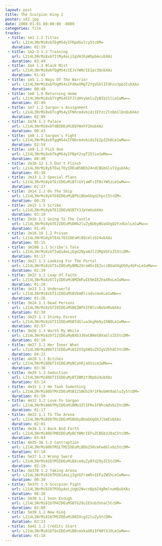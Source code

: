 ```yaml
---
layout: post
title: The Scorpion King 2
poster: sk2.jpg
date: 2008-01-01 00:00:00 -0800
categories: film
tracks:
 - title: 1m1 1.2 Titles
   url: L214L3NrMi8xbTEgMS4yIFRpdGxlcy5tcDM=
   duration: 02:19
 - title: 1m2-3 1.2 Training
   url: L214L3NrMi8xbTItMyAxLjIgVHJhaW5pbmcubXAz
   duration: 03:49
 - title: 1m4 1.3 Black Mist
   url: L214L3NrMi8xbTQgMS4zIEJsYWNrIE1pc3QubXAz
   duration: 01:41
 - title: 1m5 1.1 Ways Of The Warrior
   url: L214L3NrMi8xbTUgMS4xIFdheXMgT2YgVGhlIFdhcnJpb3IubXAz
   duration: 00:48
 - title: 1m6 1.9 Returning Home
   url: L214L3NrMi8xbTYgMS45IFJldHVybmluZyBIb21lLm1wMw==
   duration: 02:49
 - title: 1m7 1.2 Sargon's Assignment
   url: L214L3NrMi8xbTcgMS4yIFNhcmdvbidzIEFzc2lnbm1lbnQubXAz
   duration: 02:09
 - title: 1m7A 1.2 Palace
   url: L214L3NrMi8xbTdBIDEuMiBQYWxhY2UubXAz
   duration: 00:43
 - title: 1m8 1.1 Sargon's Fight
   url: L214L3NrMi8xbTggMS4xIFNhcmdvbidzIEZpZ2h0Lm1wMw==
   duration: 02:59
 - title: 1m9 1.2 Pick One
   url: L214L3NrMi8xbTkgMS4yIFBpY2sgT25lLm1wMw==
   duration: 00:40
 - title: 2m10-12 1.5 Don't Flinch
   url: L214L3NrMi8ybTEwLTEyIDEuNSBEb24ndCBGbGluY2gubXAz
   duration: 05:38
 - title: 2m13 1.2 Special Plans
   url: L214L3NrMi8ybTEzIDEuMiBTcGVjaWFsIFBsYW5zLm1wMw==
   duration: 01:27
 - title: 2m14 1.2 On The Ship
   url: L214L3NrMi8ybTE0IDEuMiBPbiBUaGUgU2hpcC5tcDM=
   duration: 00:35
 - title: 2m15 1.5 Scribe
   url: L214L3NrMi8ybTE1IDEuNSBTY3JpYmUubXAz
   duration: 03:10
 - title: 2m16 1.1 Going To The Castle
   url: L214L3NrMi8ybTE2IDEuMSBHb2luZyBUbyBUaGUgQ2FzdGxlLm1wMw==
   duration: 01:45
 - title: 2m18-19 1.2 Prison
   url: L214L3NrMi8ybTE4LTE5IDEuMiBQcmlzb24ubXAz
   duration: 05:15
 - title: 3m20B 1.1 Scribe's Tale
   url: L214L3NrMi8zbTIwQiAxLjEgU2NyaWJlJ3MgVGFsZS5tcDM=
   duration: 01:17
 - title: 3m21 1.3 Looking For The Portal
   url: L214L3NrMi8zbTIxIDEuMyBMb29raW5nIEZvciBUaGUgUG9ydGFsLm1wMw==
   duration: 02:39
 - title: 3m22 1.2 Leap Of Faith
   url: L214L3NrMi8zbTIyIDEuMiBMZWFwIE9mIEZhaXRoLm1wMw==
   duration: 01:28
 - title: 3m23 1.1 Underworld
   url: L214L3NrMi8zbTIzIDEuMSBVbmRlcndvcmxkLm1wMw==
   duration: 01:26
 - title: 3m24 1.1 Dead Persons
   url: L214L3NrMi8zbTI0IDEuMSBEZWFkIFBlcnNvbnMubXAz
   duration: 02:30
 - title: 3m25 1.1 Stinky Forest
   url: L214L3NrMi8zbTI1IDEuMSBTdGlua3kgRm9yZXN0Lm1wMw==
   duration: 02:57
 - title: 3m26 1.3 Worth My While
   url: L214L3NrMi8zbTI2IDEuMyBXb3J0aCBNeSBXaGlsZS5tcDM=
   duration: 02:10
 - title: 4m27 1.2 Her Inner What
   url: L214L3NrMi80bTI3IDEuMiBIZXIgSW5uZXIgV2hhdC5tcDM=
   duration: 04:22
 - title: 4m28 1.3 Bitches
   url: L214L3NrMi80bTI4IDEuMyBCaXRjaGVzLm1wMw==
   duration: 03:36
 - title: 4m29 1.3 Seduction
   url: L214L3NrMi80bTI5IDEuMyBTZWR1Y3Rpb24ubXAz
   duration: 03:14
 - title: 4m31 1.1 He Took Something
   url: L214L3NrMi80bTMxIDEuMSBIZSBUb29rIFNvbWV0aGluZy5tcDM=
   duration: 01:59
 - title: 4m32 1.2 Love To Sargon
   url: L214L3NrMi80bTMyIDEuMiBMb3ZlIFRvIFNhcmdvbi5tcDM=
   duration: 01:17
 - title: 4m33 1.1 To The Arena
   url: L214L3NrMi80bTMzIDEuMSBUbyBUaGUgQXJlbmEubXAz
   duration: 02:01
 - title: 4m34 1.3 Back And Forth
   url: L214L3NrMi80bTM0IDEuMyBCYWNrIEFuZCBGb3J0aC5tcDM=
   duration: 03:04
 - title: 4m35-36 1.2 Contraption
   url: L214L3NrMi80bTM1LTM2IDEuMiBDb250cmFwdGlvbi5tcDM=
   duration: 07:18
 - title: 5m37 1.2 Wrong Sword
   url: L214L3NrMi81bTM3IDEuMiBXcm9uZyBTd29yZC5tcDM=
   duration: 02:19
 - title: 5m37B 1.2 Taking Arena
   url: L214L3NrMi81bTM3QiAxLjIgVGFraW5nIEFyZW5hLm1wMw==
   duration: 00:38
 - title: 5m37C 1.5 Scorpion Fight
   url: L214L3NrMi81bTM3QyAxLjUgU2NvcnBpb24gRmlnaHQubXAz
   duration: 06:36
 - title: 5m38 1.1 Soon Enough
   url: L214L3NrMi81bTM4IDEuMSBTb29uIEVub3VnaC5tcDM=
   duration: 02:00
 - title: 5m39 1.2 New King
   url: L214L3NrMi81bTM5IDEuMiBOZXcgS2luZy5tcDM=
   duration: 03:23
 - title: 5m41 1.2 Credits Start
   url: L214L3NrMi81bTQxIDEuMiBDcmVkaXRzIFN0YXJ0Lm1wMw==
   duration: 01:18
---
```

